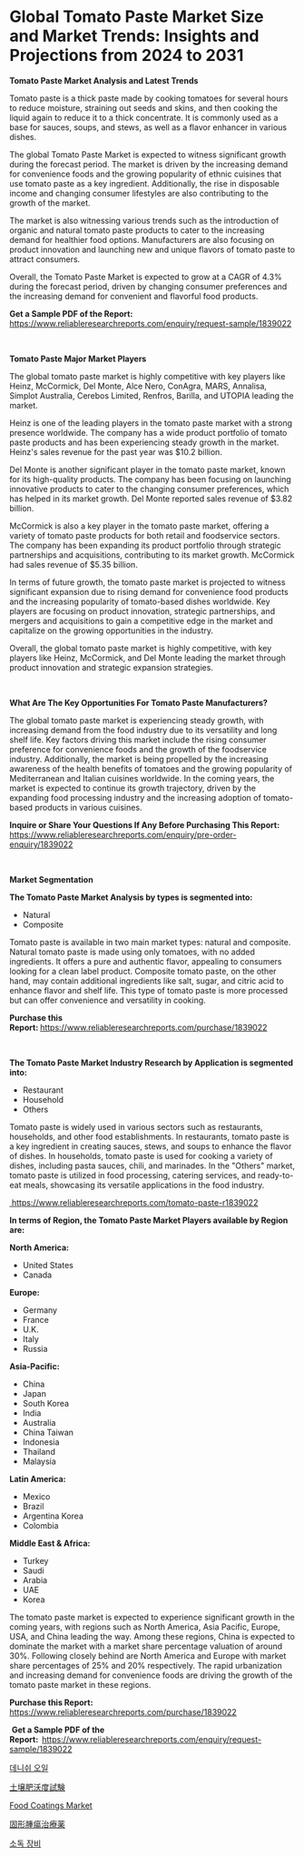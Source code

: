 <p><h1>Global Tomato Paste Market Size and Market Trends: Insights and Projections from 2024 to 2031</h1></p><p><strong>Tomato Paste Market Analysis and Latest Trends</strong></p>
<p><p>Tomato paste is a thick paste made by cooking tomatoes for several hours to reduce moisture, straining out seeds and skins, and then cooking the liquid again to reduce it to a thick concentrate. It is commonly used as a base for sauces, soups, and stews, as well as a flavor enhancer in various dishes.</p><p>The global Tomato Paste Market is expected to witness significant growth during the forecast period. The market is driven by the increasing demand for convenience foods and the growing popularity of ethnic cuisines that use tomato paste as a key ingredient. Additionally, the rise in disposable income and changing consumer lifestyles are also contributing to the growth of the market.</p><p>The market is also witnessing various trends such as the introduction of organic and natural tomato paste products to cater to the increasing demand for healthier food options. Manufacturers are also focusing on product innovation and launching new and unique flavors of tomato paste to attract consumers.</p><p>Overall, the Tomato Paste Market is expected to grow at a CAGR of 4.3% during the forecast period, driven by changing consumer preferences and the increasing demand for convenient and flavorful food products.</p></p>
<p><strong>Get a Sample PDF of the Report:&nbsp;</strong> <a href="https://www.reliableresearchreports.com/enquiry/request-sample/1839022">https://www.reliableresearchreports.com/enquiry/request-sample/1839022</a></p>
<p>&nbsp;</p>
<p><strong>Tomato Paste Major Market Players</strong></p>
<p><p>The global tomato paste market is highly competitive with key players like Heinz, McCormick, Del Monte, Alce Nero, ConAgra, MARS, Annalisa, Simplot Australia, Cerebos Limited, Renfros, Barilla, and UTOPIA leading the market. </p><p>Heinz is one of the leading players in the tomato paste market with a strong presence worldwide. The company has a wide product portfolio of tomato paste products and has been experiencing steady growth in the market. Heinz's sales revenue for the past year was $10.2 billion.</p><p>Del Monte is another significant player in the tomato paste market, known for its high-quality products. The company has been focusing on launching innovative products to cater to the changing consumer preferences, which has helped in its market growth. Del Monte reported sales revenue of $3.82 billion.</p><p>McCormick is also a key player in the tomato paste market, offering a variety of tomato paste products for both retail and foodservice sectors. The company has been expanding its product portfolio through strategic partnerships and acquisitions, contributing to its market growth. McCormick had sales revenue of $5.35 billion.</p><p>In terms of future growth, the tomato paste market is projected to witness significant expansion due to rising demand for convenience food products and the increasing popularity of tomato-based dishes worldwide. Key players are focusing on product innovation, strategic partnerships, and mergers and acquisitions to gain a competitive edge in the market and capitalize on the growing opportunities in the industry.</p><p>Overall, the global tomato paste market is highly competitive, with key players like Heinz, McCormick, and Del Monte leading the market through product innovation and strategic expansion strategies.</p></p>
<p>&nbsp;</p>
<p><strong>What Are The Key Opportunities For Tomato Paste Manufacturers?</strong></p>
<p><p>The global tomato paste market is experiencing steady growth, with increasing demand from the food industry due to its versatility and long shelf life. Key factors driving this market include the rising consumer preference for convenience foods and the growth of the foodservice industry. Additionally, the market is being propelled by the increasing awareness of the health benefits of tomatoes and the growing popularity of Mediterranean and Italian cuisines worldwide. In the coming years, the market is expected to continue its growth trajectory, driven by the expanding food processing industry and the increasing adoption of tomato-based products in various cuisines.</p></p>
<p><strong>Inquire or Share Your Questions If Any Before Purchasing This Report:</strong> <a href="https://www.reliableresearchreports.com/enquiry/pre-order-enquiry/1839022">https://www.reliableresearchreports.com/enquiry/pre-order-enquiry/1839022</a></p>
<p>&nbsp;</p>
<p><strong>Market Segmentation</strong></p>
<p><strong>The Tomato Paste Market Analysis by types is segmented into:</strong></p>
<p><ul><li>Natural</li><li>Composite</li></ul></p>
<p><p>Tomato paste is available in two main market types: natural and composite. Natural tomato paste is made using only tomatoes, with no added ingredients. It offers a pure and authentic flavor, appealing to consumers looking for a clean label product. Composite tomato paste, on the other hand, may contain additional ingredients like salt, sugar, and citric acid to enhance flavor and shelf life. This type of tomato paste is more processed but can offer convenience and versatility in cooking.</p></p>
<p><strong>Purchase this Report:&nbsp;</strong><a href="https://www.reliableresearchreports.com/purchase/1839022">https://www.reliableresearchreports.com/purchase/1839022</a></p>
<p>&nbsp;</p>
<p><strong>The Tomato Paste Market Industry Research by Application is segmented into:</strong></p>
<p><ul><li>Restaurant</li><li>Household</li><li>Others</li></ul></p>
<p><p>Tomato paste is widely used in various sectors such as restaurants, households, and other food establishments. In restaurants, tomato paste is a key ingredient in creating sauces, stews, and soups to enhance the flavor of dishes. In households, tomato paste is used for cooking a variety of dishes, including pasta sauces, chili, and marinades. In the "Others" market, tomato paste is utilized in food processing, catering services, and ready-to-eat meals, showcasing its versatile applications in the food industry.</p></p>
<p><a href="https://www.reliableresearchreports.com/tomato-paste-r1839022">&nbsp;https://www.reliableresearchreports.com/tomato-paste-r1839022</a></p>
<p><strong>In terms of Region, the Tomato Paste Market Players available by Region are:</strong></p>
<p>
    <p> <strong> North America: </strong>
        <ul>
            <li>United States</li>
            <li>Canada</li>
        </ul>
        </p> 
    <p> <strong> Europe: </strong>
        <ul>
            <li>Germany</li>
            <li>France</li>
            <li>U.K.</li>
            <li>Italy</li>
            <li>Russia</li>
        </ul>
        </p> 
    <p> <strong> Asia-Pacific: </strong>
        <ul>
            <li>China</li>
            <li>Japan</li>
            <li>South Korea</li>
            <li>India</li>
            <li>Australia</li>
            <li>China Taiwan</li>
            <li>Indonesia</li>
            <li>Thailand</li>
            <li>Malaysia</li>
        </ul>
        </p> 
    <p> <strong> Latin America: </strong>
        <ul>
            <li>Mexico</li>
            <li>Brazil</li>
            <li>Argentina Korea</li>
            <li>Colombia</li>
        </ul>
        </p> 
    <p> <strong> Middle East & Africa: </strong>
        <ul>
            <li>Turkey</li>
            <li>Saudi</li>
            <li>Arabia</li>
            <li>UAE</li>
            <li>Korea</li>
        </ul>
    </p>
    </p>
<p><p>The tomato paste market is expected to experience significant growth in the coming years, with regions such as North America, Asia Pacific, Europe, USA, and China leading the way. Among these regions, China is expected to dominate the market with a market share percentage valuation of around 30%. Following closely behind are North America and Europe with market share percentages of 25% and 20% respectively. The rapid urbanization and increasing demand for convenience foods are driving the growth of the tomato paste market in these regions.</p></p>
<p><strong>Purchase this Report: </strong><a href="https://www.reliableresearchreports.com/purchase/1839022">https://www.reliableresearchreports.com/purchase/1839022</a></p>
<p>&nbsp;<strong>Get a Sample PDF of the Report:&nbsp;&nbsp;</strong><a href="https://www.reliableresearchreports.com/enquiry/request-sample/1839022">https://www.reliableresearchreports.com/enquiry/request-sample/1839022</a></p>
<p><strong></strong></p>
<p><p><a href="https://github.com/KellyLyncyh543964/Market-Research-Report-List-1/blob/main/344180316374.md">데니쉬 오일</a></p><p><a href="https://github.com/DonaldShaw1965/Market-Research-Report-List-1/blob/main/869273818051.md">土壌肥沃度試験</a></p><p><a href="https://github.com/vimar16th/Market-Research-Report-List-4/blob/main/food-coatings-market.md">Food Coatings Market</a></p><p><a href="https://github.com/oqxogxyvqe90775/Market-Research-Report-List-1/blob/main/152191618056.md">固形腫瘍治療薬</a></p><p><a href="https://github.com/laholand/Market-Research-Report-List-3/blob/main/639105916375.md">소독 장비</a></p></p>